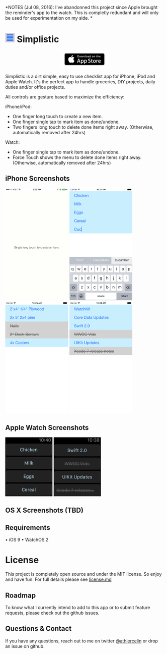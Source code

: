 *NOTES (Jul 08, 2016): I've abandonned this project since Apple brought the reminder's app to the watch. This is completly redundant and will only be used for experimentation on my side. *

# <img src='https://github.com/athiercelin/Simplistic/blob/master/mdImages/Simplistic_icon.png?raw=true' width='30' /> Simplistic

<center><a href='https://itunes.apple.com/us/app/simplistic/id1013231982?ls=1&mt=8'><img src='https://github.com/athiercelin/Simplistic/blob/master/mdImages/Download_on_the_App_Store_Badge_US.png?raw=true' width='150' /></a></center>

Simplistic is a dirt simple, easy to use checklist app for iPhone, iPod and Apple Watch.
It's the perfect app to handle groceries, DIY projects, daily duties and/or office projects.

All controls are gesture based to maximize the efficiency:

iPhone/iPod: 

- One finger long touch to create a new item.
- One finger single tap to mark item as done/undone.
- Two fingers long touch to delete done items right away. (Otherwise, automatically removed after 24hrs)

Watch:

- One finger single tap to mark item as done/undone.
- Force Touch shows the menu to delete done items right away. (Otherwise, automatically removed after 24hrs)

## iPhone Screenshots
<img src='https://github.com/athiercelin/Simplistic/blob/master/mdImages/Screenshots/iphone1.png?raw=true' width='200' />
<img src='https://github.com/athiercelin/Simplistic/blob/master/mdImages/Screenshots/iphone2.png?raw=true' width='200' />
<img src='https://github.com/athiercelin/Simplistic/blob/master/mdImages/Screenshots/iphone4.png?raw=true' width='200' />
<img src='https://github.com/athiercelin/Simplistic/blob/master/mdImages/Screenshots/iphone5.png?raw=true' width='200' />

## Apple Watch Screenshots
<img src='https://github.com/athiercelin/Simplistic/blob/master/mdImages/Screenshots/watch1.png?raw=true' width='150' />
<img src='https://github.com/athiercelin/Simplistic/blob/master/mdImages/Screenshots/watch2.png?raw=true' width='150' />

## OS X Screenshots (TBD)

## Requirements
• iOS 9
• WatchOS 2


# License
This project is completely open source and under the MIT license. So enjoy and have fun. For full details please see [license.md](LICENSE.md)

## Roadmap
To know what I currently intend to add to this app or to submit feature requests, please check out the github issues.

## Questions & Contact
If you have any questions, reach out to me on twitter [@athiercelin](https://twitter.com/athiercelin) or drop an issue on github.
